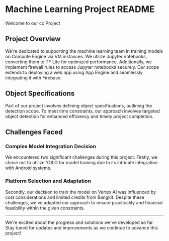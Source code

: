 # Machine Learning Project README

Welcome to our cc Project

## Project Overview

We're dedicated to supporting the machine learning team in training models on Compute Engine via VM instances. We utilize Jupyter notebooks, converting them to TF Lite for optimized performance. Additionally, we implement firewall rules to access Jupyter notebooks securely. Our scope extends to deploying a web app using App Engine and seamlessly integrating it with Firebase.

## Object Specifications

Part of our project involves defining object specifications, outlining the detection scope. To meet time constraints, our approach involves targeted object detection for enhanced efficiency and timely project completion.

## Challenges Faced

### Complex Model Integration Decision

We encountered two significant challenges during this project. Firstly, we chose not to utilize YOLO for model training due to its intricate integration with Android systems.

### Platform Selection and Adaptation

Secondly, our decision to train the model on Vertex AI was influenced by cost considerations and limited credits from Bangkit. Despite these challenges, we've adapted our approach to ensure practicality and financial feasibility within the given constraints.

---

We're excited about the progress and solutions we've developed so far. Stay tuned for updates and improvements as we continue to advance this project!
